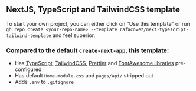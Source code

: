 ## NextJS, TypeScript and TailwindCSS template

To start your own project, you can either click on "Use this template" or run `gh repo create <your-repo-name> --template rafacovez/next-typescript-tailwind-template` and feel superior.

### Compared to the default `create-next-app`, this template:

- Has [TypeScript](https://github.com/microsoft/TypeScript), [TailwindCSS](https://github.com/tailwindlabs/tailwindcss), [Prettier](https://github.com/prettier/prettier) and [FontAwesome libraries](https://github.com/FortAwesome/react-fontawesome) pre-configured
- Has default `Home.module.css` and `pages/api/` stripped out
- Adds `.env` to `.gitignore`
